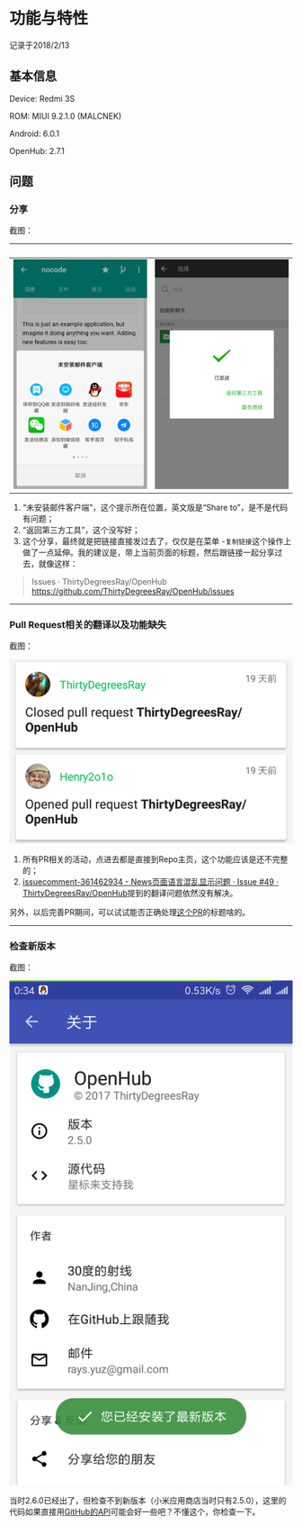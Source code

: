 # 功能与特性

记录于2018/2/13

## 基本信息

Device: Redmi 3S

ROM: MIUI 9.2.1.0 (MALCNEK)

Android: 6.0.1

OpenHub: 2.7.1

## 问题

### 分享

截图：

&nbsp; | &nbsp;
------------ | -------------
![](https://github.com/pzhlkj6612/OpenHubIssuesRelated/blob/master/Fuction-Feature_20180213/20180209001939_com.thirtydegreesray.openhub_Share.png) | ![](https://github.com/pzhlkj6612/OpenHubIssuesRelated/blob/master/Fuction-Feature_20180213/20180209001957_com.thirtydegreesray.openhub_Shared.png)

1. “未安装邮件客户端”，这个提示所在位置，英文版是“Share to”，是不是代码有问题；
2. “返回第三方工具”，这个没写好；
3. 这个分享，最终就是把链接直接发过去了，仅仅是在菜单 -`复制链接`这个操作上做了一点延伸。我的建议是，带上当前页面的标题，然后跟链接一起分享过去，就像这样：
> Issues · ThirtyDegreesRay/OpenHub
> https://github.com/ThirtyDegreesRay/OpenHub/issues

----

### Pull Request相关的翻译以及功能缺失

截图：

![](https://github.com/pzhlkj6612/OpenHubIssuesRelated/blob/master/Fuction-Feature_20180213/20180204161045_com.thirtydegreesray.openhub_PR.png)

1. 所有PR相关的活动，点进去都是直接到Repo主页，这个功能应该是还不完整的；
2. [issuecomment-361462934 - News页面语言混乱显示问题 · Issue #49 · ThirtyDegreesRay/OpenHub](https://github.com/ThirtyDegreesRay/OpenHub/issues/49#issuecomment-361462934)提到的翻译问题依然没有解决。

另外，以后完善PR期间，可以试试能否正确处理[这个PR](https://github.com/kelseyhightower/nocode/pull/1532)的标题啥的。

----

### 检查新版本

截图：

![](https://github.com/pzhlkj6612/OpenHubIssuesRelated/blob/master/Fuction-Feature_20180213/20180203003405_com.thirtydegreesray.openhub_NoNewerVersion.png)

当时2.6.0已经出了，但检查不到新版本（小米应用商店当时只有2.5.0），这里的代码如果直接用[GitHub的API](https://developer.github.com/v3/repos/releases/)可能会好一些吧？不懂这个，你检查一下。

